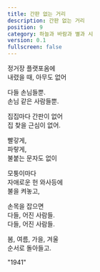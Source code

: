 ```yaml
---
title: 간판 없는 거리
description: 간판 없는 거리
position: 9
category: 하늘과 바람과 별과 시
version: 0.1
fullscreen: false
---
```


정거장 플랫포옴에  
내렸을 때, 아무도 없어  

다들 손님들뿐.  
손님 같은 사람들뿐.  

집집마다 간판이 없어  
집 찾을 근심이 없어.  

빨갛게,  
파랗게,  
불붙는 문자도 없이  

모퉁이마다  
자애로운 헌 와사등에  
불을 켜놓고,  

손목을 잡으면  
다들, 어진 사람들.  
다들, 어진 사람들.  

봄, 여름, 가을, 겨울  
순서로 돌아들고.  

"1941"
